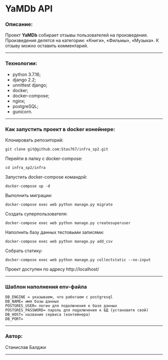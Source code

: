 # **YaMDb API**
### **Описание:**
Проект **YaMDb** собирает отзывы пользователей на произведения. Произведения делятся на категории: «Книги», «Фильмы», «Музыка». К отзыву можно оставить комментарий.
___

### **Технологии:**
+ python 3.7.16;
+ django 2.2;
+ unnittest django;
+ docker;
+ docker-compose;
+ nginx;
+ postgreSQL;
+ gunicorn.
___

### **Как запустить проект в docker конейнере:**

Клонировать репозиторий:

```
git clone git@github.com:Stas767/infra_sp2.git
```
Перейти в папку с docker-compose:

```
cd infra_sp2/infra
```
Запустить docker-compose командой:
```
docker-compose up -d
```

Выполнить миграции:

```
docker-compose exec web python manage.py migrate
```

Создать суперпользователя:

```
docker-compose exec web python manage.py createsuperuser
```
Наполнить базу данных тестовыми записями:

```
docker-compose exec web python manage.py add_csv
```

Собрать статику:

```
docker-compose exec web python manage.py collectstatic --no-input
```
Проект доступен по адресу http://localhost/
___
### **Шаблон наполнения env-файла**
```
DB_ENGINE = указываем, что работаем с postgresql
DB_NAME= имя базы данных
POSTGRES_USER= логин для подключения к базе данных
POSTGRES_PASSWORD= пароль для подключения к БД (установите свой)
DB_HOST= название сервиса (контейнера)
DB_PORT= 
```

___
### **Автор:**
Станислав Балджи
___


